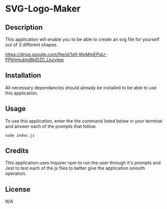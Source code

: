 # SVG-Logo-Maker

## Description

This application will enable you to be able to create an svg file for yourself out of 3 different shapes.

https://drive.google.com/file/d/1sfl-WoMmEPqU-PPkfmtubtxBktDZC_Uu/view

## Installation

All necessary dependancies should already be installed to be able to use this application.

## Usage

To use this application, enter the the command listed below in your terminal and answer each of the prompts that follow.

```
node index.js
```

## Credits

This application uses Inquirer npm to run the user through it's prompts and Jest to test each of the js files to better give the application smooth operation.

## License

N/A
